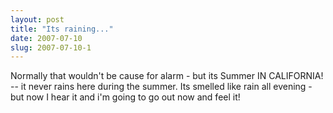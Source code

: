```yaml
---
layout: post
title: "Its raining..."
date: 2007-07-10
slug: 2007-07-10-1
---
```


Normally that wouldn&apos;t be cause for alarm - but its Summer IN CALIFORNIA! -- it never rains here during the summer.   Its smelled like rain all evening - but now I hear it and i&apos;m going to go out now and feel it!


